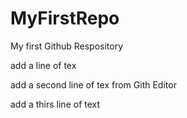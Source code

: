 # MyFirstRepo
My first Github Respository

add a line of tex

add a second line of tex from Gith Editor

add a thirs line of text
